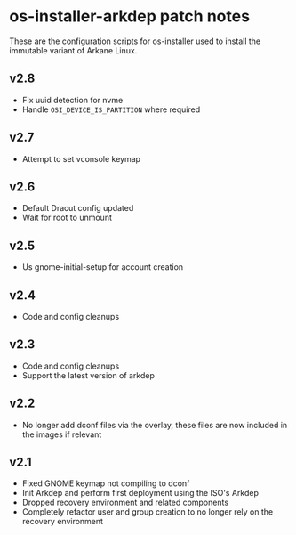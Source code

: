 # os-installer-arkdep patch notes
These are the configuration scripts for os-installer used to install the immutable variant of Arkane Linux.

## v2.8
- Fix uuid detection for nvme
- Handle `OSI_DEVICE_IS_PARTITION` where required

## v2.7
- Attempt to set vconsole keymap

## v2.6
- Default Dracut config updated
- Wait for root to unmount

## v2.5
- Us gnome-initial-setup for account creation

## v2.4
- Code and config cleanups

## v2.3
- Code and config cleanups
- Support the latest version of arkdep

## v2.2
- No longer add dconf files via the overlay, these files are now included in the images if relevant

## v2.1
- Fixed GNOME keymap not compiling to dconf
- Init Arkdep and perform first deployment using the ISO's Arkdep
- Dropped recovery environment and related components
- Completely refactor user and group creation to no longer rely on the recovery environment
